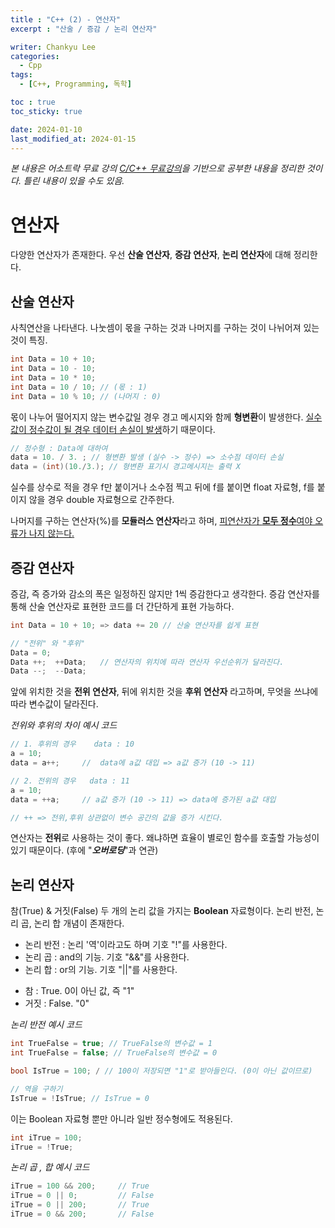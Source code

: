 ```yaml
---
title : "C++ (2) - 연산자"
excerpt : "산술 / 증감 / 논리 연산자"

writer: Chankyu Lee
categories: 
  - Cpp
tags:   
  - [C++, Programming, 독학]

toc : true 
toc_sticky: true

date: 2024-01-10
last_modified_at: 2024-01-15
---
```

*본 내용은 어소트락 무료 강의 [C/C++ 무료강의](https://youtube.com/playlist?list=PL4SIC1d_ab-aOxWPucn31NHkQvNPHK1D1&si=6MBoz7-uiAULrHoQ "어소트락 게임아카데미 Youtube 재생목록 - C/C++ 무료강의")을 기반으로 공부한 내용을 정리한 것이다. 틀린 내용이 있을 수도 있음.*

# 연산자

다양한 연산자가 존재한다. 우선 **산술 연산자**, **증감 연산자**, **논리 연산자**에 대해 정리한다.

## 산술 연산자

사칙연산을 나타낸다. 나눗셈이 몫을 구하는 것과 나머지를 구하는 것이 나뉘어져 있는 것이 특징.

```cpp
int Data = 10 + 10;
int Data = 10 - 10;
int Data = 10 * 10;
int Data = 10 / 10; // (몫 : 1)
int Data = 10 % 10; // (나머지 : 0)
```

몫이 나누어 떨어지지 않는 변수값일 경우 경고 메시지와 함께 **형변환**이 발생한다. <u>실수값이 정수값이 될 경우 데이터 손실이 발생</u>하기 때문이다.

```cpp
// 정수형 : Data에 대하여
data = 10. / 3. ; // 형변환 발생 (실수 -> 정수) => 소수점 데이터 손실 
data = (int)(10./3.); // 형변환 표기시 경고메시지는 출력 X
```

실수를 상수로 적을 경우 f만 붙이거나 소수점 찍고 뒤에 f를 붙이면 float 자료형, f를 붙이지 않을 경우 double 자료형으로 간주한다. 

나머지를 구하는 연산자(%)를 **모듈러스 연산자**라고 하며, <u>피연산자가 **모두 정수**여야 오류가 나지 않는다.</u>

## 증감 연산자

증감, 즉 증가와 감소의 폭은 일정하진 않지만 1씩 증감한다고 생각한다.
증감 연산자를 통해 산술 연산자로 표현한 코드를 더 간단하게 표현 가능하다.

```cpp
int Data = 10 + 10; => data += 20 // 산술 연산자를 쉽게 표현

// "전위" 와 "후위" 
Data = 0;
Data ++;  ++Data;   // 연산자의 위치에 따라 연산자 우선순위가 달라진다.        
Data --;  --Data; 
```

앞에 위치한 것을 **전위 연산자**, 뒤에 위치한 것을 **후위 연산자** 라고하며, 무엇을 쓰냐에 따라 변수값이 달라진다.

*전위와 후위의 차이 예시 코드*
```cpp
// 1. 후위의 경우    data : 10 
a = 10;
data = a++;     //  data에 a값 대입 => a값 증가 (10 -> 11) 

// 2. 전위의 경우   data : 11
a = 10;
data = ++a;     // a값 증가 (10 -> 11) => data에 증가된 a값 대입 

// ++ => 전위,후위 상관없이 변수 공간의 값을 증가 시킨다.
```

연산자는 **전위**로 사용하는 것이 좋다. 왜냐하면 효율이 별로인 함수를 호출할 가능성이 있기 때문이다. (후에 "***오버로딩***"과 연관)

## 논리 연산자

참(True) & 거짓(False) 두 개의 논리 값을 가지는 **Boolean** 자료형이다.
논리 반전, 논리 곱, 논리 합 개념이 존재한다.

+ 논리 반전 : 논리 '역'이라고도 하며 기호 "!"를 사용한다.
+ 논리 곱 : and의 기능. 기호 "&&"를 사용한다.
+ 논리 합 : or의 기능. 기호 "||"를 사용한다.
- 참 : True. 0이 아닌 값, 즉 "1"
- 거짓 : False. "0"

*논리 반전 예시 코드*

```cpp
int TrueFalse = true; // TrueFalse의 변수값 = 1
int TrueFalse = false; // TrueFalse의 변수값 = 0

bool IsTrue = 100; / // 100이 저장되면 "1"로 받아들인다. (0이 아닌 값이므로)

// 역을 구하기
IsTrue = !IsTrue; // IsTrue = 0
```

이는 Boolean 자료형 뿐만 아니라 일반 정수형에도 적용된다.

```cpp
int iTrue = 100; 
iTrue = !True; 
```

*논리 곱 , 합 예시 코드*

```cpp
iTrue = 100 && 200;     // True
iTrue = 0 || 0;         // False
iTrue = 0 || 200;       // True 
iTrue = 0 && 200;       // False
```

